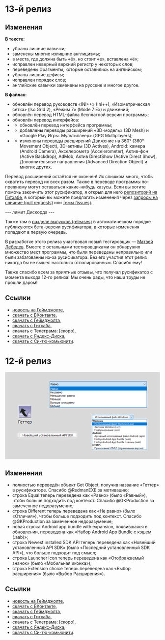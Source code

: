 # 13-й релиз

## Изменения

**В тексте:**
* убраны лишние кавычки;
* заменены многие излишние англицизмы;
* в места, где должна быть «ё», но стоит «е», вставлена «ё»;
* исправлен неверный верхний регистр у некоторых слов;
* переведены фрагменты, которые оставились на английском;
* убраны лишние дефисы;
* исправлен порядок слов;
* английские кавычки заменены на русские и многое другое.

**В файлах:**
* обновлён перевод руководств «INI++» (Ini++), «Изометрическая сетка» (Iso Grid 2), «Режим 7» (Mode 7 Ex) и движений;
* обновлён перевод HTML-файла бесплатной версии программы;
* обновлён перевод интерфейса:
* * обновлён перевод интерфейса программы;
* * добавлены переводы расширений «3D-модель» (3D Mesh) и «Google Play Игры. Мультиплеер» (GPG Multiplayers);
* * изменены переводы расширений Движение на 360° (360° Movement Object), 3D-активы (3D Actives), Android: камера (Android Camera), Акселерометр (Accelerometer), Актив-фон (Active Backdrop), AdMob, Актив DirectShow (Active Direct Show), Дополнительные направления (Advanced Direction Object) и многих других.

Перевод расширений остаётся не окончен! Их слишком много, чтобы охватить перевод их всех разом. Также в переводе программы по-прежнему могут оставаться какие-нибудь казусы. Если вы хотите помочь закончить этот русификатор, я открыл для него [репозиторий на Гитхабе](https://github.com/RushanM/Clickteam-Fusion-2.5-Russian-Language), в который вы можете предлагать изменения через [запросы на слияние (pull requests)](https://github.com/RushanM/Clickteam-Fusion-2.5-Russian-Language/pulls) или [темы (issues)](https://github.com/RushanM/Clickteam-Fusion-2.5-Russian-Language/issues).

--- лимит Дискорда ---

Также там в [разделе выпусков (releases)](https://github.com/RushanM/Clickteam-Fusion-2.5-Russian-Language/releases) в автоматическом порядке публикуются бета-версии русификатора, в которые изменения попадают в первую очередь.

В разработке этого релиза участвовал новый тестировщик — [Матвей Лебедев](https://vk.com/id567527942). Вместе с остальными тестировщиками он обнаружил множество мест программы, что были переведены неправильно или были забагованны из-за русификатора. Без его участия этот релиз никогда бы не вышел настолько отполированным. Спасибо ему!

Также спасибо всем за приятные отзывы, что получал русификатор с момента выхода 12-го релиза! Мы очень рады, что наши труды не прошли даром!

## Ссылки

* [новость на Геймджолте](https://gamejolt.com/p/13-y-reliz-qffxnsmy),
* [скачать с ВКонтакте](https://vk.com/wall-71906125_2126),
* [скачать с Геймджолта](https://gamejolt.com/games/fusion-ru/625501),
* [скачать с Гитхаба](https://github.com/RushanM/Clickteam-Fusion-2.5-Russian-Language/releases/tag/13),
* скачать с Телеграма: [скоро],
* [скачать с Яндекс-Диска](https://disk.yandex.ru/d/sWhcljP7rKj5Sw),
* [скачать с Си-тю-комьюнити](http://c2community.ru/forum/viewtopic.php?t=17398).

# 12-й релиз

![image](https://github.com/RushanM/Clickteam-Fusion-2.5-Russian-Language/blob/main/%D0%90%D1%81%D1%81%D0%B5%D1%82%D1%8B/12.png?raw=true)

## Изменения

* полностью переведён объект Get Object, получив название «Геттер» в русификаторе. Спасибо @RedmanEXE за мотивацию;
* строка Equal теперь переведена как «Равно» (было «Равный»), чтобы больше подходить под контекст. Спасибо @GKProduction за замеченное недоразумение;
* строка Different теперь переведена как «Не равно» (было «Отличия»), чтобы больше подходить под контекст. Спасибо @GKProduction за замеченное недоразумение;
* новая строка Android app bundle with expansion, появившаяся в обновлении, переведена как «Набор Android App Bundle с кэшем (.aab)»;
* строка Newest installed SDK API теперь переведена как «Новейший установленный API SDK» (было «Последний установленный SDK API»), что больше подходит под смысл;
* строка Launcher icon теперь переведена как «Отображаемый значок» (было «Мобильная иконка»);
* строка Extension choice теперь переведена как «Выбор расширения» (было «Выбор Расширения»).

## Ссылки

* [новость на Геймджолте](https://gamejolt.com/p/12-y-reliz-p484nuee),
* [скачать с ВКонтакте](https://vk.com/wall-71906125_1987),
* [скачать с Геймджолта](https://gamejolt.com/games/fusion-ru/625501),
* [скачать с Гитхаба](https://github.com/RushanM/Clickteam-Fusion-2.5-Russian-Language/releases/tag/12),
* скачать с Телеграма: [скоро],
* [скачать с Яндекс-Диска](https://disk.yandex.ru/d/sWhcljP7rKj5Sw),
* [скачать с Си-тю-комьюнити](http://c2community.ru/forum/viewtopic.php?t=17398).
